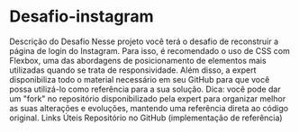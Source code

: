 # Desafio-instagram
Descrição do Desafio Nesse projeto você terá o desafio de reconstruir a página de login do Instagram. Para isso, é recomendado o uso de CSS com Flexbox, uma das abordagens de posicionamento de elementos mais utilizadas quando se trata de responsividade. Além disso, a expert disponibiliza todo o material necessário em seu GitHub para que você possa utilizá-lo como referência para a sua solução.  Dica: você pode dar um "fork" no repositório disponibilizado pela expert para organizar melhor as suas alterações e evoluções, mantendo uma referência direta ao código original.  Links Úteis Repositório no GitHub (implementação de referência)
